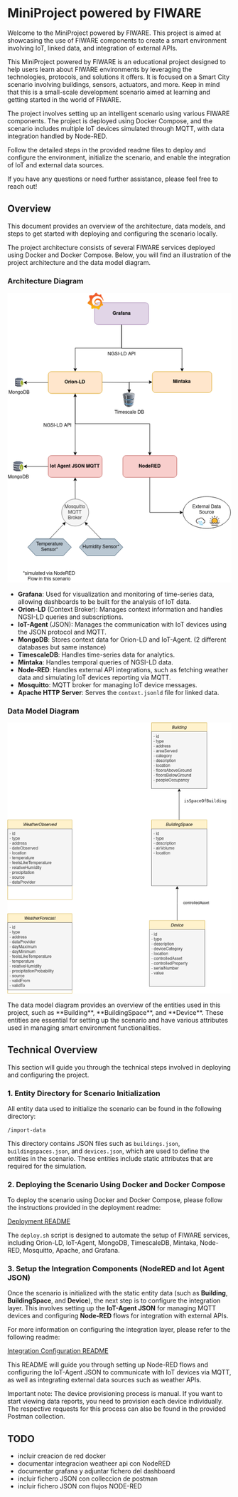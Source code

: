 # MiniProject powered by FIWARE

Welcome to the MiniProject powered by FIWARE. This project is aimed at showcasing the use of FIWARE components to create a smart environment involving IoT, linked data, and integration of external APIs.

This MiniProject powered by FIWARE is an educational project designed to help users learn about FIWARE environments by leveraging the technologies, protocols, and solutions it offers. It is focused on a Smart City scenario involving buildings, sensors, actuators, and more. Keep in mind that this is a small-scale development scenario aimed at learning and getting started in the world of FIWARE.

The project involves setting up an intelligent scenario using various FIWARE components. The project is deployed using Docker Compose, and the scenario includes multiple IoT devices simulated through MQTT, with data integration handled by Node-RED.

Follow the detailed steps in the provided readme files to deploy and configure the environment, initialize the scenario, and enable the integration of IoT and external data sources.

If you have any questions or need further assistance, please feel free to reach out!


##  Overview

This document provides an overview of the architecture, data models, and steps to get started with deploying and configuring the scenario locally.

The project architecture consists of several FIWARE services deployed using Docker and Docker Compose. Below, you will find an illustration of the project architecture and the data model diagram.

### Architecture Diagram

<p align="center">
  <img src="img/arch.png" alt="Architecture Diagram">
</p>

- **Grafana**: Used for visualization and monitoring of time-series data, allowing dashboards to be built for the analysis of IoT data.
- **Orion-LD** (Context Broker): Manages context information and handles NGSI-LD queries and subscriptions.
- **IoT-Agent** (JSON): Manages the communication with IoT devices using the JSON protocol and MQTT.
- **MongoDB**: Stores context data for Orion-LD and IoT-Agent. (2 different databases but same instance)
- **TimescaleDB**: Handles time-series data for analytics.
- **Mintaka**: Handles temporal queries of NGSI-LD data.
- **Node-RED**: Handles external API integrations, such as fetching weather data and simulating IoT devices reporting via MQTT.
- **Mosquitto**: MQTT broker for managing IoT device messages.
- **Apache HTTP Server**: Serves the `context.jsonld` file for linked data.

### Data Model Diagram

<p align="center">
  <img src="img/datamodels.png" alt="Data Model Diagram">
</p>
The data model diagram provides an overview of the entities used in this project, such as **Building**, **BuildingSpace**, and **Device**. These entities are essential for setting up the scenario and have various attributes used in managing smart environment functionalities.

## Technical Overview

This section will guide you through the technical steps involved in deploying and configuring the project.

### 1. Entity Directory for Scenario Initialization

All entity data used to initialize the scenario can be found in the following directory:

```
/import-data
```

This directory contains JSON files such as `buildings.json`, `buildingspaces.json`, and `devices.json`, which are used to define the entities in the scenario. These entities include static attributes that are required for the simulation.

### 2. Deploying the Scenario Using Docker and Docker Compose

To deploy the scenario using Docker and Docker Compose, please follow the instructions provided in the deployment readme:

[Deployment README](README-local-deployment.md)

The `deploy.sh` script is designed to automate the setup of FIWARE services, including Orion-LD, IoT-Agent, MongoDB, TimescaleDB, Mintaka, Node-RED, Mosquitto, Apache, and Grafana.

### 3. Setup the Integration Components (NodeRED and Iot Agent JSON)

Once the scenario is initialized with the static entity data (such as **Building**, **BuildingSpace**, and **Device**), the next step is to configure the integration layer. This involves setting up the **IoT-Agent JSON** for managing MQTT devices and configuring **Node-RED** flows for integration with external APIs.

For more information on configuring the integration layer, please refer to the following readme:

[Integration Configuration README](README-setup-iotagent.md)

This README will guide you through setting up Node-RED flows and configuring the IoT-Agent JSON to communicate with IoT devices via MQTT, as well as integrating external data sources such as weather APIs.

Important note: The device provisioning process is manual. If you want to start viewing data reports, you need to provision each device individually. The respective requests for this process can also be found in the provided Postman collection.

## TODO
- incluir creacion de red docker
- documentar integracion weatheer api con NodeRED
- documentar grafana y adjuntar fichero del dashboard
- incluir fichero JSON con colleccion de postman
- incluir fichero JSON con flujos NODE-RED